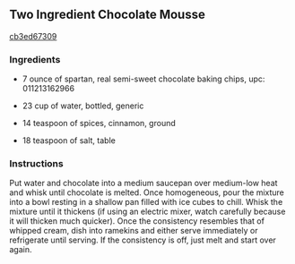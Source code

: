 ## Two Ingredient Chocolate Mousse

[cb3ed67309](http://www.food.com/recipe/two-ingredient-chocolate-mousse-519199)

### Ingredients

 - 7 ounce of spartan, real semi-sweet chocolate baking chips, upc: 011213162966

 - 23 cup of water, bottled, generic

 - 14 teaspoon of spices, cinnamon, ground

 - 18 teaspoon of salt, table

### Instructions

Put water and chocolate into a medium saucepan over medium-low heat and whisk until chocolate is melted. Once homogeneous, pour the mixture into a bowl resting in a shallow pan filled with ice cubes to chill. Whisk the mixture until it thickens (if using an electric mixer, watch carefully because it will thicken much quicker). Once the consistency resembles that of whipped cream, dish into ramekins and either serve immediately or refrigerate until serving. If the consistency is off, just melt and start over again.
